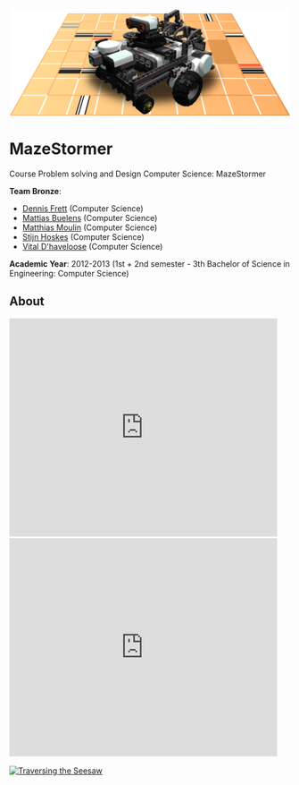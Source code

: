 <p align="center"><img src="https://github.com/matt77hias/MazeStormer/blob/master/res/MazeStormer.png"></p>

# MazeStormer

Course Problem solving and Design Computer Science: MazeStormer

**Team Bronze**:
* [Dennis Frett](https://github.com/dennis-frett) (Computer Science)
* [Mattias Buelens](http://github.com/MattiasBuelens) (Computer Science)
* [Matthias Moulin](https://github.com/matt77hias) (Computer Science)
* [Stijn Hoskes](https://github.com/stijnhoskens) (Computer Science)
* [Vital D'haveloose](http://github.com/vital-dhaveloose) (Computer Science)

**Academic Year**: 2012-2013 (1st + 2nd semester - 3th Bachelor of Science in Engineering: Computer Science)

## About

<iframe  title="Traversing the Seesaw" width="480" height="390" src="https://www.youtube.com/watch?v=PkklxX5FeSE?autoplay=1" frameborder="0" allowfullscreen></iframe>

<iframe  title="Object Capturing" width="480" height="390" src="https://www.youtube.com/watch?v=WiFAeo-Ifsk?autoplay=1" frameborder="0" allowfullscreen></iframe>

[![Traversing the Seesaw](http://img.youtube.com/vi/v=PkklxX5FeSE/0.jpg)](https://www.youtube.com/watch?v=PkklxX5FeSE?autoplay=1 "Everything Is AWESOME")
